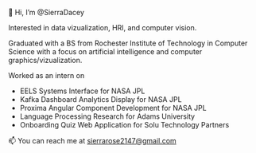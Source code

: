 👋 Hi, I’m @SierraDacey

Interested in data vizualization, HRI, and computer vision.

Graduated with a BS from Rochester Institute of Technology in Computer Science with a focus on artificial intelligence and computer graphics/vizualization.

Worked as an intern on
- EELS Systems Interface for NASA JPL
- Kafka Dashboard Analytics Display for NASA JPL
- Proxima Angular Component Development for NASA JPL
- Language Processing Research for Adams University
- Onboarding Quiz Web Application for Solu Technology Partners

📫 You can reach me at sierrarose2147@gmail.com

